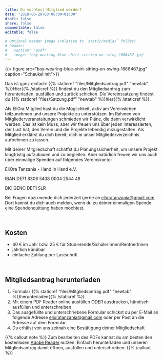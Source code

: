 ```yaml
---
title: Du möchtest Mitglied werden?
date: "2018-06-28T00:00:00+01:00"
draft: false
share: false
commentable: false
editable: false

# Optional header image (relative to `static/media/` folder).
# header:
#   caption: "asdf"
#   image: "boy-wearing-blue-shirt-sitting-on-swing-1686467.jpg"
---
```


{{< figure src="boy-wearing-blue-shirt-sitting-on-swing-1686467.jpg" caption="Schaukel mit">}}

Das ist ganz einfach:
{{% staticref "files/Mitgliedsantrag.pdf" "newtab" %}}Hier{{% /staticref %}} findest du den Mitgliedsantrag zum herunterladen, ausfüllen und zurück schicken.
Die Vereinssatzung findest du {{% staticref "files/Satzung.pdf" "newtab" %}}hier{{% /staticref %}}.

Als EliOra Mitglied hast du die Möglichkeit, aktiv am Vereinsleben teilzunehmen und unsere Projekte zu unterstützen. Im Rahmen von Mitgliederveranstaltungen schmieden wir Pläne, die dann verwirklicht werden.
Das ist kein Muss, aber wir freuen uns über jeden Interessierten, der Lust hat, den Verein und die Projekte lebendig mizugestalten. Als Mitglied erklärst du dich bereit, dich in unser Mitgliederverzeichnis aufnehmen zu lassen.

Mit deiner Mitgliedschaft schaffst du Planungssicherheit, um unsere Projekt langfristig aufzubauen und zu begleiten. Aber natürlich freuen wir uns auch über einmalige Spenden auf folgendes Vereinskonto:

EliOra Tanzania - Hand in Hand e.V.

IBAN DE71 8306 5408 0004 2544 49

BIC GENO DEF1 SLR


Bei Fragen dazu wende dich jederzeit gerne an elioratanzania@gmail.com. Dort kannst du dich auch melden, wenn du zu deiner einmaligen Spende eine Spendenquittung haben möchtest.

</br>

## Kosten

- 40 € im Jahr bzw. 25 € für Studierende/SchülerInnen/RentnerInnen
- jährlich kündbar
- einfache Zahlung per Lastschrift


</br>

## Mitgliedsantrag herunterladen

1. Formular {{% staticref "files/Mitgliedsantrag.pdf" "newtab" %}}herunterladen{{% /staticref %}}
2. Mit einem PDF Reader online ausfüllen ODER ausdrucken, händisch ausfüllen und unterschreiben
3. Das ausgefüllte und unterschriebene Formular schickst du per E-Mail an folgende Adresse [elioratanzania@gmail.com](mailto:elioratanzania@gmail.com?subject=[Mitgliedsantrag]) oder per Post an die Adresse auf dem Formular.
4. Du erhälst von uns zeitnah eine Bestätigung deiner Mitgliedschaft


{{% callout note %}}
Zum bearbeiten des PDFs kannst du am besten den kostenlosen [Adobe Reader](https://get.adobe.com/de/reader/) nutzen. Einfach herunterladen und unseren Mitgliedsantrag damit öffnen, ausfüllen und unterschreiben.
{{% /callout %}}

